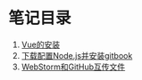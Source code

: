 # 笔记目录

1. [Vue的安装](Vue的安装.md)
2. [下载配置Node.js并安装gitbook](下载配置Node.js并安装gitbook.md)
3. [WebStorm和GitHub互传文件](WebStorm和GitHub互传文件.md)
